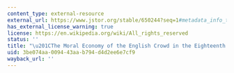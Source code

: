 ```yaml
---
content_type: external-resource
external_url: https://www.jstor.org/stable/650244?seq=1#metadata_info_tab_contents
has_external_license_warning: true
license: https://en.wikipedia.org/wiki/All_rights_reserved
status: ''
title: "\u201CThe Moral Economy of the English Crowd in the Eighteenth Century.\u201D"
uid: 3be074aa-0094-43aa-b794-d4d2ee6e7cf9
wayback_url: ''
---
```

